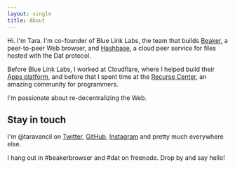 ```yaml
---
layout: single
title: About
---
```


Hi. I'm Tara. I'm co-founder of Blue Link Labs, the team that builds [Beaker](https://beakerbrowser.com),
a peer-to-peer Web browser, and [Hashbase](https://hashbase.io),
a cloud peer service for files hosted with the Dat protocol.

Before Blue Link Labs, I worked at Cloudflare, where I helped build their [Apps platform](https://cloudflare.com/apps/), and before that I spent time at the [Recurse Center](https://recurse.com), an amazing community for programmers.

I'm passionate about re-decentralizing the Web.

## Stay in touch

I'm @taravancil on [Twitter](https://twitter.com/taravancil), [GitHub](https://github.com/taravancil), [Instagram](https://instagram.com/taravancil) and pretty much everywhere else.

I hang out in #beakerbrowser and #dat on freenode. Drop by and say hello!
